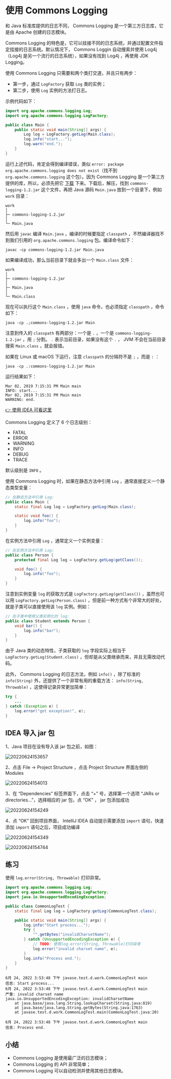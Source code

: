 # **使用 Commons Logging**

和 Java 标准库提供的日志不同， Commons Logging 是一个第三方日志库，它是由 Apache 创建的日志模块。

Commons Logging 的特色是，它可以挂接不同的日志系统，并通过配置文件指定挂接的日志系统。默认情况下， Commons Loggin 自动搜索并使用 Log4j （Log4j 是另一个流行的日志系统），如果没有找到 Log4j ，再使用 JDK Logging。

使用 Commons Logging 只需要和两个类打交道，并且只有两步：

- 第一步，通过 `LogFactory` 获取 `Log` 类的实例； 
- 第二步，使用 `Log` 实例的方法打日志。

示例代码如下：

```java
import org.apache.commons.logging.Log;
import org.apache.commons.logging.LogFactory;

public class Main {
    public static void main(String[] args) {
        Log log = LogFactory.getLog(Main.class);
        log.info("start...");
        log.warn("end.");
    }
}
```


运行上述代码，肯定会得到编译错误，类似 `error: package org.apache.commons.logging does not exist`（找不到 `org.apache.commons.logging` 这个包）。因为 Commons Logging 是一个第三方提供的库，所以，必须先把它 [下载](https://commons.apache.org/proper/commons-logging/download_logging.cgi) 下来。下载后，解压，找到 `commons-logging-1.2.jar` 这个文件，再把 Java 源码 `Main.java` 放到一个目录下，例如 `work` 目录：

    work
    │
    ├─ commons-logging-1.2.jar
    │
    └─ Main.java

然后用 `javac` 编译 `Main.java` ，编译的时候要指定 `classpath` ，不然编译器找不到我们引用的 `org.apache.commons.logging` 包。编译命令如下：

```
javac -cp commons-logging-1.2.jar Main.java
```

如果编译成功，那么当前目录下就会多出一个 `Main.class` 文件：

    work
    │
    ├─ commons-logging-1.2.jar
    │
    ├─ Main.java
    │
    └─ Main.class

现在可以执行这个 `Main.class` ，使用 `java` 命令，也必须指定 `classpath` ，命令如下：

```
java -cp .;commons-logging-1.2.jar Main
```

注意到传入的 `classpath` 有两部分：一个是 `.` ，一个是 `commons-logging-1.2.jar` ，用 `;` 分割。 `.` 表示当前目录，如果没有这个 `.` ， JVM 不会在当前目录搜索 `Main.class` ，就会报错。

如果在 Linux 或 macOS 下运行，注意 `classpath` 的分隔符不是 `;` ，而是 `:` ：

```
java -cp .:commons-logging-1.2.jar Main
```

运行结果如下：

```
Mar 02, 2019 7:15:31 PM Main main
INFO: start...
Mar 02, 2019 7:15:31 PM Main main
WARNING: end.
```

[👉 使用 IDEA 可看这里](#IDEA导入jar包)

Commons Logging 定义了 6 个日志级别：

- FATAL
- ERROR
- WARNING
- INFO
- DEBUG
- TRACE

默认级别是 `INFO` 。

使用 Commons Logging 时，如果在静态方法中引用 `Log` ，通常直接定义一个静态类型变量：

```java
// 在静态方法中引用 Log:
public class Main {
    static final Log log = LogFactory.getLog(Main.class);

    static void foo() {
        log.info("foo");
    }
}
```

在实例方法中引用 `Log` ，通常定义一个实例变量：

```java
// 在实例方法中引用 Log:
public class Person {
    protected final Log log = LogFactory.getLog(getClass());

    void foo() {
        log.info("foo");
    }
}
```


注意到实例变量 `log` 的获取方式是 `LogFactory.getLog(getClass())` ，虽然也可以用 `LogFactory.getLog(Person.class)` ，但是前一种方式有个非常大的好处，就是子类可以直接使用该 `log` 实例。例如：


```java
// 在子类中使用父类实例化的 log:
public class Student extends Person {
    void bar() {
        log.info("bar");
    }
}
```


由于 Java 类的动态特性，子类获取的 `log` 字段实际上相当于 `LogFactory.getLog(Student.class)` ，但却是从父类继承而来，并且无需改动代码。

此外， Commons Logging 的日志方法，例如 `info()` ，除了标准的 `info(String)` 外，还提供了一个非常有用的重载方法： `info(String, Throwable)` ，这使得记录异常更加简单：


```java
try {
    ...
} catch (Exception e) {
    log.error("got exception!", e);
}
```


## IDEA 导入 jar 包

1、Java 项目在没有导入该 jar 包之前，如图：

![20220624153657](assets/20220624153657.png)


2、点击 File ->  Project Structure ，点击 Project Structure 界面左侧的 Modules 

![20220624154013](assets/20220624154013.png)


3、在 “Dependencies” 标签界面下，点击 “+” 号，选择第一个选项 “JARs or directories...”，选择相应的 jar 包，点 “OK” ， jar 包添加成功


![20220624154249](assets/20220624154249.png)


4、点 “OK” 回到项目界面， IntelliJ IDEA 自动提示需要添加 `import` 语句，快速添加 `import` 语句之后，项目成功编译

![20220624154349](assets/20220624154349.png)

![20220624154744](assets/20220624154744.png)


## 练习

使用 `log.error(String, Throwable)` 打印异常。

```java
import org.apache.commons.logging.Log;
import org.apache.commons.logging.LogFactory;
import java.io.UnsupportedEncodingException;

public class CommonLogTest {
    static final Log log = LogFactory.getLog(CommonLogTest.class);

    public static void main(String[] args) {
        log.info("Start process...");
        try {
            "".getBytes("invalidCharsetName");
        } catch (UnsupportedEncodingException e) {
            // TODO: 使用log.error(String, Throwable)打印异常
            log.error("invalid charset name", e);
        }
        log.info("Process end.");
    }
}
```


```
6月 24, 2022 3:53:48 下午 javase.test.d.work.CommonLogTest main
信息: Start process...
6月 24, 2022 3:53:48 下午 javase.test.d.work.CommonLogTest main
严重: invalid charset name
java.io.UnsupportedEncodingException: invalidCharsetName
	at java.base/java.lang.String.lookupCharset(String.java:819)
	at java.base/java.lang.String.getBytes(String.java:1763)
	at javase.test.d.work.CommonLogTest.main(CommonLogTest.java:20)

6月 24, 2022 3:53:48 下午 javase.test.d.work.CommonLogTest main
信息: Process end.
```

## 小结

- Commons Logging 是使用最广泛的日志模块；
- Commons Logging 的 API 非常简单；
- Commons Logging 可以自动检测并使用其他日志模块。



